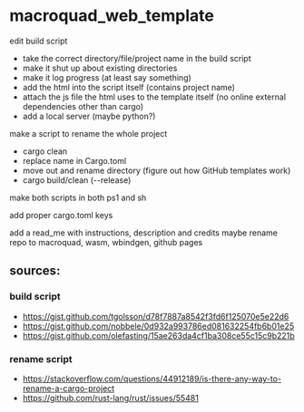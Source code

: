 # macroquad_web_template

edit build script
- take the correct directory/file/project name in the build script
- make it shut up about existing directories
- make it log progress (at least say something)
- add the html into the script itself (contains project name)
- attach the js file the html uses to the template itself
  (no online external dependencies other than cargo)
- add a local server (maybe python?)

make a script to rename the whole project
- cargo clean
- replace name in Cargo.toml
- move out and rename directory (figure out how GitHub templates work)
- cargo build/clean (--release)

make both scripts in both ps1 and sh

add proper cargo.toml keys

add a read_me with instructions, description and credits
maybe rename repo to
  macroquad, wasm, wbindgen, github pages
  
## sources:
### build script
- https://gist.github.com/tgolsson/d78f7887a8542f3fd6f125070e5e22d6
- https://gist.github.com/nobbele/0d932a993786ed081632254fb6b01e25
- https://gist.github.com/olefasting/15ae263da4cf1ba308ce55c15c9b221b

### rename script
- https://stackoverflow.com/questions/44912189/is-there-any-way-to-rename-a-cargo-project
- https://github.com/rust-lang/rust/issues/55481
